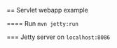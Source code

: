 ==
Servlet webapp example

====
Run  <code>mvn jetty:run</code>

===
Jetty server on <code>localhost:8086</code>

